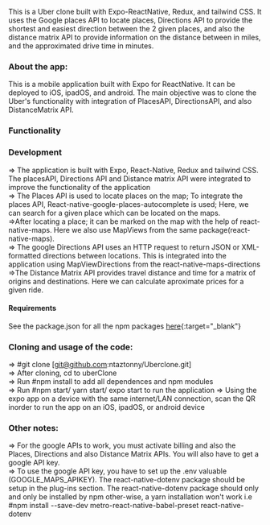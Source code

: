 This is a Uber clone built with Expo-ReactNative, Redux, and tailwind CSS. It uses the Google places API to locate places, Directions API to provide the shortest and easiest direction between the 2 given places, and also the distance matrix API to provide information on the distance between in miles, and the approximated drive time in minutes.

### About the app:

This is a mobile application built with Expo for ReactNative. It can be deployed to iOS, ipadOS, and android. The main objective was to clone the Uber's functionality with integration of PlacesAPI, DirectionsAPI, and also DistanceMatrix API.

### Functionality

### Development

=> The application is built with Expo, React-Native, Redux and tailwind CSS. The placesAPI, Directions API and Distance matrix API were integrated to improve the functionality of the application<br/>
=> The Places API is used to locate places on the map; To integrate the places API, React-native-google-places-autocomplete is used; Here, we can search for a given place which can be located on the maps.<br/>
=>After locating a place; it can be marked on the map with the help of react-native-maps. Here we also use MapViews from the same package(react-native-maps).<br/>
=> The google Directions API uses an HTTP request to return JSON or XML-formatted directions between locations. This is integrated into the application using MapViewDirections from the react-native-maps-directions<br />
=>The Distance Matrix API provides travel distance and time for a matrix of origins and destinations. Here we can calculate aproximate prices for a given ride.

#### Requirements

See the package.json for all the npm packages [here](github.com/ntaztonny/Uberclone/blob/master/uberClone/package.json){:target="_blank"}

### Cloning and usage of the code:

=> #git clone [git@github.com:ntaztonny/Uberclone.git]<br />
=> After cloning, cd to uberClone<br />
=> Run #npm install to add all dependences and npm modules<br />
=> Run #npm start/ yarn start/ expo start to run the application
=> Using the expo app on a device with the same internet/LAN connection, scan the QR inorder to run the app on an iOS, ipadOS, or android device

### Other notes:

=> For the google APIs to work, you must activate billing and also the Places, Directions and also Distance Matrix APIs. You will also have to get a google API key.<br/>
=> To use the google API key, you have to set up the .env valuable (GOOGLE_MAPS_APIKEY). The react-native-dotenv package should be setup in the plug-ins section. The react-native-dotenv package should only and only be installed by npm other-wise, a yarn installation won't work i.e <br/>
#npm install --save-dev metro-react-native-babel-preset react-native-dotenv <br/>

